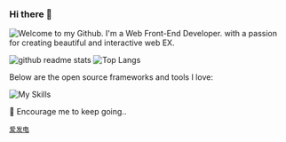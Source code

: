 ### Hi there 👋

![
Welcome to my Github.
I'm a Web Front-End Developer.
with a passion for creating beautiful and interactive  web EX.
](https://readme-typing-svg.herokuapp.com/?&color=859901&repeat=false&multiline=true&repeat=false&random=false&height=100&lines=Welcome+to+my+Github.;I'm+a+Web+Front-End+Developer;with+a+passion+for+creating;beautiful+and+interactive;+web+experiences.)

![github readme stats](https://github-readme-stats.vercel.app/api?username=xyy94813&locale=en&theme=solarized-light&show_icons=true&hide_border=true&count_private=true)
![Top Langs](https://github-readme-stats.vercel.app/api/top-langs/?username=xyy94813&layout=compact&theme=solarized-light)

Below are the open source frameworks and tools I love:

![My Skills](https://skillicons.dev/icons?i=js,html,css,ts,wasm,md,deno,nodejs,graphql,react,redux,jest,vitest,gatsby,nextjs,express,vue,pinia,nuxtjs,webpack,vite,rollupjs,babel,docker,github,gitlab,sentry,vscode,figma,discord,yarn,pnpm,windicss,tailwind,less,sass,latex,codepen)

💪 Encourage me to keep going..

[`爱发电`](https://afdian.net/a/roxom)

